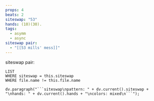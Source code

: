 ```yaml
---
props: 4
beats: 2
siteswap: "53"
hands: (10)(30).
tags:
  - asymm
  - async
siteswap pair:
  - "[[53 mills' mess]]"
---
```


siteswap pair:
```dataview
LIST
WHERE siteswap = this.siteswap
WHERE file.name != this.file.name
```
```dataviewjs
dv.paragraph("```siteswap\npattern: " + dv.current().siteswap + "\nhands: " + dv.current().hands + "\ncolors: mixed\n```");
```
